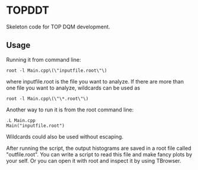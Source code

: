 # TOPDDT

Skeleton code for TOP DQM development.

## Usage

Running it from command line:

```
root -l Main.cpp\(\"inputfile.root\"\)
```

where inputfile.root is the file you want to analyze. If there are more than one file you want to analyze, wildcards can be used as

```
root -l Main.cpp\(\"\*.root\"\)
```

Another way to run it is from the root command line:

```
.L Main.cpp
Main("inputfile.root")
```

Wildcards could also be used without escaping.

After running the script, the output histograms are saved in a root file called "outfile.root". You can write a script to read this file and make fancy plots by your self. Or you can open it with root and inspect it by using TBrowser.

